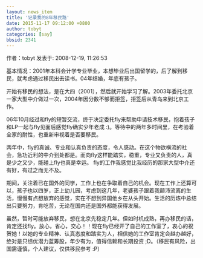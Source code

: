 ```yaml
---
layout: news_item
title: '记录我的8年移民路'
date: 2015-11-17 09:12:00 +0800
author: tobyt
categories: [say]
bbsid: 2341
---
```


作者：tobyt 发表于: 2008-12-19, 11:26:53

基本情况：2001年本科会计学专业毕业，本想毕业后出国留学的，后了解到移民，就考虑通过移民出去读书。04年结婚，年底有孩子。

开始有移民的想法，是在大四（2001），然后就开始学习了解。2003年委托北京一家大型中介做过一次，2004年因分数不够而拒签，拒签后从青岛来到北京工作。

06年10月经过和fly的短暂交流，终于决定委托fly来帮助申请技术移民，抱着孩子和LP一起与fly见面后感觉fly确实少年老成 :)。等待中的两年多时间里，在考验着全家的耐性，也重新审视着是否要移民。

两年中，fly的真诚、专业和认真负责的态度，令人感动。在这个物欲横流的社会，急功近利的中介到处都是。而向fly这样能踏实，稳重，专业又负责的人，真是少之又少，能碰上fly也真是幸运。 fly的工作我感觉比我经历的那家大型中介还有好，有过之而无不及。

期间，关注着已在国外的同学，工作上也在争取着自己的机会。现在工作上还算可以，孩子也以四岁，正上幼儿园，考虑到这几年，老婆孩子跟着我颠沛流离的生活，慢慢有点想放弃的感觉，实在不想到异国他乡在从头开始。生活的历炼中总结出只要努力，肯吃苦，无论在国内还是国外都能获得发展。

虽然，暂时可能放弃移民，想在北京先稳定几年。但如时机成熟，再办移民的话，肯定还找fly。放心，省心，交心！！现在fly已经开了自己的工作室了，衷心的祝贺她！以她的专业精神、认真态度和踏实为人，相信她的工作室肯定会越办越好，绝对是只绩优潜力蓝筹股，年少有为，值得信赖和长期投资 ;D。（移民有风险，出国需谨慎，个人建议，仅供移民参考 :P）

